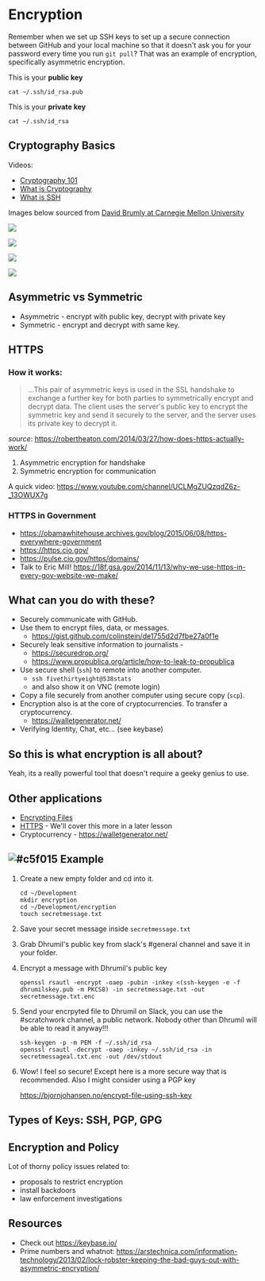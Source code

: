 # Encryption

Remember when we set up SSH keys to set up a secure connection between GitHub and your local machine so that it doesn't ask you for your password every time you run `git pull`? That was an example of encryption, specifically asymmetric encryption.


This is your **public key**

```
cat ~/.ssh/id_rsa.pub
```

This is your **private key**

```
cat ~/.ssh/id_rsa
```

## Cryptography Basics

Videos:

* [Cryptography 101](https://www.youtube.com/watch?v=fNC3jCCGJ0o)
* [What is Cryptography](https://www.youtube.com/watch?v=68Pqir_moqA)
* [What is SSH](https://www.youtube.com/watch?v=zlv9dI-9g1U)

Images below sourced from [David Brumly at Carnegie Mellon University](https://www.youtube.com/watch?v=fNC3jCCGJ0o)

![](https://www.evernote.com/shard/s150/sh/ceba42f8-128c-478b-b857-2b033294a4df/f70388b235260b5a/res/6eaede67-b674-4c28-9306-5b8414d849ae/skitch.png?resizeSmall&width=832)

![](https://www.evernote.com/shard/s150/sh/a5150f27-e630-48fb-8794-a1342cfe5076/0c664f25dd396804/res/51319142-13b1-45cd-af94-1cb7177b5bda/skitch.png?resizeSmall&width=832)

![](https://www.evernote.com/shard/s150/sh/d2a42614-b368-4536-ada4-f2f641832ec9/b13ba0462deb7322/res/bb33443a-bfe6-4002-b98a-d0aa87c73bf9/skitch.png?resizeSmall&width=832)

![](https://www.evernote.com/shard/s150/sh/5614e630-0ea0-4a55-ba14-cf679593fee6/99133c73ac3eca6f/res/30c2aa9c-6fe1-4fae-b8ff-d5b631209b99/skitch.png?resizeSmall&width=832)

## Asymmetric vs Symmetric

* Asymmetric - encrypt with public key, decrypt with private key
* Symmetric - encrypt and decrypt with same key.

## HTTPS

### How it works:

> ...This pair of asymmetric keys is used in the SSL handshake to exchange a further key for both parties to symmetrically encrypt and decrypt data. The client uses the server's public key to encrypt the symmetric key and send it securely to the server, and the server uses its private key to decrypt it.

*source*: https://robertheaton.com/2014/03/27/how-does-https-actually-work/

1. Asymmetric encryption for handshake
2. Symmetric encryption for communication

A quick video: https://www.youtube.com/channel/UCLMgZUQzqdZ6z-_13OWUX7g

### HTTPS in Government

* https://obamawhitehouse.archives.gov/blog/2015/06/08/https-everywhere-government
* https://https.cio.gov/
* https://pulse.cio.gov/https/domains/
* Talk to Eric Mill! https://18f.gsa.gov/2014/11/13/why-we-use-https-in-every-gov-website-we-make/

## What can you do with these?

* Securely communicate with GitHub.
* Use them to encrypt files, data, or messages.
	* https://gist.github.com/colinstein/de1755d2d7fbe27a0f1e
* Securely leak sensitive information to journalists - 
	* https://securedrop.org/
	* https://www.propublica.org/article/how-to-leak-to-propublica
* Use secure shell (`ssh`) to remote into another computer.
	* `ssh fivethirtyeight@538stats` 
	*  and also show it on VNC (remote login)
* Copy a file securely from another computer using secure  copy (`scp`).
* Encryption also is at the core of cryptocurrencies. To transfer a cryptocurrency.
	* https://walletgenerator.net/
* Verifying Identity, Chat, etc... (see keybase)

## So this is what encryption is all about?

Yeah, its a really powerful tool that doesn't require a geeky genius to use.

## Other applications

* [Encrypting Files](https://bjornjohansen.no/encrypt-file-using-ssh-key)
* [HTTPS](https://www.youtube.com/watch?v=w0QbnxKRD0w) - We'll cover this more in a later lesson
* Cryptocurrency - https://walletgenerator.net/

## ![#c5f015](https://placehold.it/15/c5f015/000000?text=+) Example

1. Create a new empty folder and cd into it.

	```
	cd ~/Development
	mkdir encryption
	cd ~/Development/encryption
	touch secretmessage.txt
	```
2. Save your secret message inside `secretmessage.txt`
	
3. Grab Dhrumil's public key from slack's #general channel and save it in your folder.

4. Encrypt a message with Dhrumil's public key

	```
	openssl rsautl -encrypt -oaep -pubin -inkey <(ssh-keygen -e -f dhrumilskey.pub -m PKCS8) -in secretmessage.txt -out secretmessage.txt.enc
	```
5. Send your encrpyted file to Dhrumil on Slack, you can use the #scratchwork channel, a public network. Nobody other than Dhrumil will be able to read it anyway!!!

	```
	ssh-keygen -p -m PEM -f ~/.ssh/id_rsa
	openssl rsautl -decrypt -oaep -inkey ~/.ssh/id_rsa -in secretmessageal.txt.enc -out /dev/stdout
	```
6. Wow! I feel so secure! Except here is a more secure way that is recommended. Also I might consider using a PGP key 
	
	https://bjornjohansen.no/encrypt-file-using-ssh-key

## Types of Keys: SSH, PGP, GPG


## Encryption and Policy

Lot of thorny policy issues related to:

- proposals to restrict encryption
- install backdoors
- law enforcement investigations

## Resources

* Check out https://keybase.io/
* Prime numbers and whatnot: https://arstechnica.com/information-technology/2013/02/lock-robster-keeping-the-bad-guys-out-with-asymmetric-encryption/
